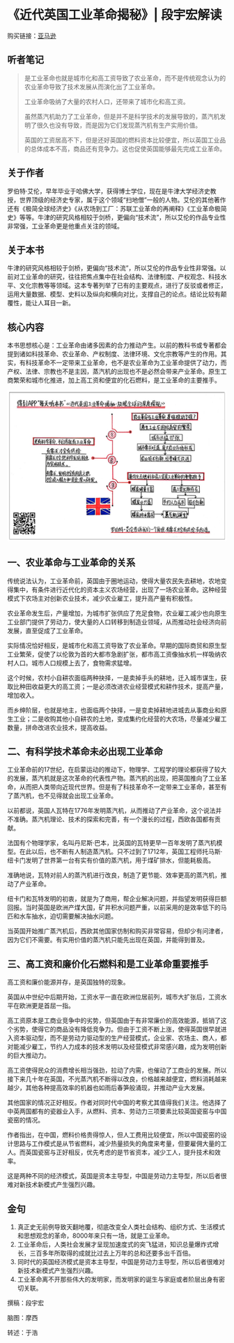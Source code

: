 《近代英国工业革命揭秘》| 段宇宏解读
=============================

购买链接：[亚马逊](https://www.amazon.cn/社会经济史译丛•近代英国工业革命揭秘-放眼全球的深度透视-罗伯特•艾伦/dp/B008H1IACE/ref=sr_1_1?s=books&ie=UTF8&qid=1512226388&sr=1-1&keywords=近代英国工业革命揭秘)

听者笔记
-----------------------------

> 是工业革命也就是城市化和高工资导致了农业革命，而不是传统观念认为的农业革命导致了技术发展从而演化出了工业革命。
>
> 工业革命吸纳了大量的农村人口，还带来了城市化和高工资。
>
> 虽然蒸汽机助力了工业革命，但是并不是科学技术的发展导致的，蒸汽机发明了很久也没有导致，而是因为它们发现蒸汽机有生产实用价值。
>
> 英国的工资居高不下，但是还好英国的燃料资本比较便宜，所以英国工业品的总体成本不高，商品还有竞争力。这也促使英国能够最先完成工业革命。

关于作者
-----------------------------

罗伯特·艾伦，早年毕业于哈佛大学，获得博士学位，现在是牛津大学经济史教授，世界顶级的经济史专家，属于这个领域“扫地僧”一般的人物。艾伦的其他著作还有《极简全球经济史》《从农场到工厂：苏联工业革命的再阐释》《工业革命极简史》等等。牛津的研究风格相较于剑桥，更偏向“技术流”，所以艾伦的作品专业性非常强，工业革命更是他重点关注的领域。 

关于本书
-----------------------------

牛津的研究风格相较于剑桥，更偏向“技术流”，所以艾伦的作品专业性非常强。以前对工业革命的研究，往往把焦点集中在社会结构、法律制度、产权观念、科技水平、文化宗教等等领域。这本专著列举了已有的主要观点，进行了反驳或者修正，运用大量数据、模型、史料以及纵向和横向对比，支撑自己的论点。结论比较有颠覆性，能让人耳目一新。 

核心内容
-----------------------------

本书思想核心是：工业革命由诸多因素的合力推动产生。以前的教科书或专著都会提到诸如科技革命、农业革命、产权制度、法律环境、文化宗教等产生的作用。其实，有科技革命不一定带来工业革命，也不是农业革命为工业革命提供了动力，而产权、法律、宗教也不是主因，蒸汽机的出现也不是必然会带来产业革命。原生工商繁荣和城市化推进，加上高工资和便宜的化石燃料，是工业革命的主要推手。 
 
![](the-british-industrial-revolution-in-global-perspective/001.JPG)

一、农业革命与工业革命的关系
-----------------------------

传统说法认为，工业革命前，英国由于圈地运动，使得大量农民失去耕地，农地变得集中，有条件进行近代化的资本主义农场经营，出现了一场农业革命。这种经营模式下农场主对创新农业技术，减少农业雇工，提升高产量有积极性。

农业革命发生后，产量增加，为城市扩张供应了充足食物，农业雇工减少也向原生工业部门提供了劳动力，使大量的人口转移到制造业领域，从而推动社会经济向前发展，直至促成了工业革命。

实际情况恰好相反，是城市化和高工资导致了农业革命。早期的国际商贸和原生型工业繁荣，促使了以伦敦为首的大都市急剧扩张，都市高工资像抽水机一样吸纳农村人口。城市人口规模上去了，食物需求猛增。

这个时候，农村小自耕农面临两种抉择，一是卖掉手头的耕地，迁入城市谋生，获取比种田收益更大的高工资；一是必须改进农业经营模式和耕作技术，提高产量，增加收入。

而乡绅阶层，也就是地主，也面临两个抉择，一是变卖掉耕地进城去从事商业和原生工业；二是收购其他小自耕农的土地，变成集约化经营的大农场，尽量减少雇工数量，拼命改进农业技术，提高收益。

二、有科学技术革命未必出现工业革命
-----------------------------

工业革命前的17世纪，在启蒙运动的推动下，物理学、工程学的理论都获得了较大的发展，蒸汽机就是这次革命的代表性产物。蒸汽机的出现，把英国推向了工业革命，从而把人类带向近现代世界。但是有了科技革命不一定带来工业革命，甚至有了蒸汽机，也不见得就会出现工业革命。

以前都说，英国人瓦特在1776年发明蒸汽机，从而推动了产业革命，这个说法并不准确。蒸汽机理论、技术的探索和完善，有一个漫长的过程，西欧各国都有贡献。

法国有个物理学家，名叫丹尼斯·巴本，比英国的瓦特更早一百年发明了蒸汽机模型。在此以后，也不断有人制造蒸汽机。只不过到了1712年，英国工程师托马斯·纽卡门发明了世界第一台有实有价值的蒸汽机，用于煤矿排水，但能耗极高。

准确地说，瓦特对前人的蒸汽机进行改良，制造了更节能、效率更高的蒸汽机，推动了产业革命。

纽卡门和瓦特发明的初衷，就是为了商用，帮企业解决问题，并指望发明获得巨额回报。当时英国是欧洲产煤大国，矿井积水问题严重，以前采用的是效率低下的马匹和水车抽水，迫切需要解决抽水问题。

当英国开始推广蒸汽机后，西欧其他国家仿制和购买非常容易，但却少有问津者，因为它们不需要。有实用价值的蒸汽机只能先出现在英国，并能得到普及。

三、高工资和廉价化石燃料和是工业革命重要推手
-----------------------------

高工资和廉价能源并存，是英国独特的现象。

英国从中世纪中后期开始，工资水平一直在欧洲位居前列，城市大扩张后，工资水平在欧洲更是首屈一指。

高工资原本是工商业竞争中的劣势，但英国由于有非常廉价的高效能源，抵销了这个劣势，使得它的商品没有降低竞争力。但由于工资不断上涨，使得英国很早就进入资本驱动型，而不是劳动力驱动型的生产经营模式，企业家、农场主、商人，都对能减少雇工，节约人力成本的技术发明以及经营模式非常感兴趣，成为发明创新的巨大推动力。

高工资使得民众的消费增长相当强劲，拉动了内需，也催动了工商业的发展。所以接下来几十年在英国，不光蒸汽机不断得以改良，价格越来越便宜，燃料消耗越来越少，其他各种提高效率的机器也如雨后春笋般涌现，并推动产业大发展。

其他国家的情况正好相反。作者对同时代中国的考察尤其值得我们关注。他选择了中英两国都有的瓷器业入手，从燃料、资本、劳动力三项要素比较英国瓷窑与中国瓷窑的情况。

作者指出，在中国，燃料价格贵得惊人，但人工费用比较便宜，所以中国瓷窑的设计思路与工作模式是从节省燃料，减少热量损失的角度来考量，但要雇佣大量的工人。而英国瓷窑与正好相反，优先考虑的是节省资本，减少工人，提升技术和效率。

这是两种不同的经济模式，英国是资本主导型，中国是劳动力主导型，所以后者很难对新技术新模式产生强烈兴趣。

金句
-----------------------------

1. 真正史无前例导致天翻地覆，彻底改变全人类社会结构、组织方式、生活模式和思想观念的革命，8000年来只有一场，就是工业革命。
2. 工业革命后，人类社会发展才呈现加速度式的突飞猛进，知识总量爆炸式增长，三百多年所取得的成就比过去上万年的总和还要多出千百倍。
3. 同时代的英国经济模式是资本主导型，中国是劳动力主导型，所以后者很难对新技术新模式产生强烈兴趣。
4. 工业革命离不开那些伟大的发明家，而发明家的诞生与家庭或者阶层出身有密切关联。

撰稿：段宇宏

脑图：摩西

转述：于浩